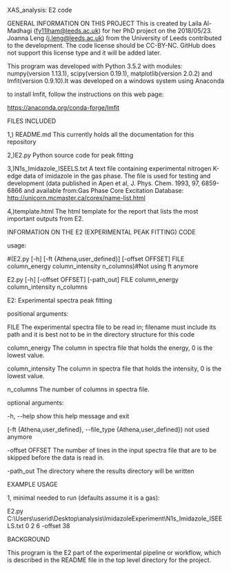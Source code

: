 XAS_analysis: E2 code

GENERAL INFORMATION ON THIS PROJECT
This is created by Laila Al-Madhagi (fy11lham@leeds.ac.uk) for her PhD project on the 2018/05/23. Joanna Leng (j.leng@leeds.ac.uk) from the University of Leeds contributed to the development. The code license should be CC-BY-NC. GitHub does not support this license type and it will be added later. 

This program was developed with Python 3.5.2 with modules: numpy(version 1.13.1), scipy(version 0.19.1), matplotlib(version 2.0.2) and lmfit(version 0.9.10).It was developed on a windows system using Anaconda

to install lmfit, follow the instructions on this web page:

https://anaconda.org/conda-forge/lmfit 


FILES INCLUDED

1,) README.md					This currently holds all the documentation for
								this repository

2,)E2.py						Python source code for peak fitting 
								
3,)N1s_Imidazole_ISEELS.txt 	A text file containing experimental nitrogen K-edge data of imidazole in the gas phase. The file is used for testing and development 
								(data published in Apen et al, J. Phys. Chem. 1993, 97, 6859-6866 and available from:Gas Phase Core Excitation Database: http://unicorn.mcmaster.ca/corex/name-list.html
								
4,)template.html				The html template for the report that lists the most important outputs from E2.
	
INFORMATION ON THE E2 (EXPERIMENTAL PEAK FITTING) CODE	

usage:  

#(E2.py [-h] [-ft {Athena,user_defined}] [-offset OFFSET] FILE column_energy column_intensity n_columns)#Not using ft anymore

E2.py [-h] [-offset OFFSET] [-path_out] FILE column_energy column_intensity n_columns

											 
E2: Experimental spectra peak fitting
											 									 
positional arguments:

  FILE                  The experimental spectra file to be read in;
                        filename must include its path and it is best not to be in the directory structure for this code
  
  column_energy         The column in spectra file that holds the energy, 0 is
                        the lowest value.
						
  column_intensity      The column in spectra file that holds the intensity, 0
                        is the lowest value.
						
  n_columns             The number of columns in spectra file.

  
optional arguments:

  -h, --help            show this help message and exit
  
  (-ft {Athena,user_defined}, --file_type {Athena,user_defined}) not used anymore
						
  -offset OFFSET        The number of lines in the input spectra file that are
                        to be skipped before the data is read in.
  
  -path_out				The directory where the results directory will be written
  
  
EXAMPLE USAGE

1, minimal needed to run (defaults assume it is a gas):


E2.py  C:\Users\userid\Desktop\analysis\ImidazoleExperiment\N1s_Imidazole_ISEELS.txt 0 2 6 -offset 38


BACKGROUND

This program is the E2 part of the experimental pipeline or workflow, which is described in the README file in the top level directory for the project.
